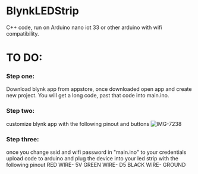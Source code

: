 # BlynkLEDStrip
C++ code, run on Arduino nano iot 33 or other arduino with wifi compatibility.

# TO DO:

### Step one:
Download blynk app from appstore, once downloaded open app and create new project.  You will get a long code, past that code into main.ino.



### Step two:
customize blynk app with the following pinout and buttons
![IMG-7238](https://user-images.githubusercontent.com/46256937/123364781-e9557780-d529-11eb-8d1c-28fd438b306e.jpg)


### Step three:
once you change ssid and wifi password in "main.ino" to your credentials upload code to arduino and plug the device into your led strip with the following pinout
RED WIRE- 5V
GREEN WIRE- D5
BLACK WIRE- GROUND
